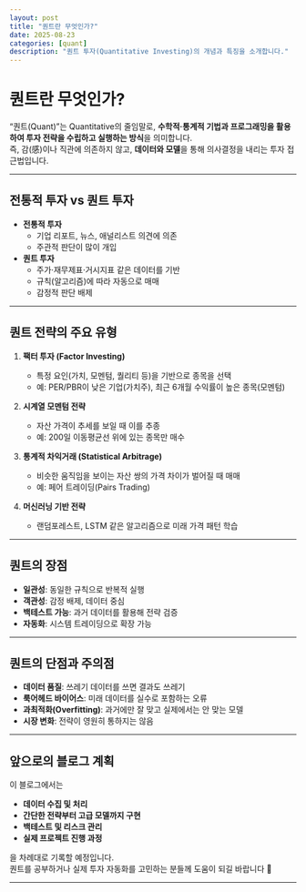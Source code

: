 ```yaml
---
layout: post
title: "퀀트란 무엇인가?"
date: 2025-08-23
categories: [quant]
description: "퀀트 투자(Quantitative Investing)의 개념과 특징을 소개합니다."
---
```


# 퀀트란 무엇인가?

“퀀트(Quant)”는 Quantitative의 줄임말로, **수학적·통계적 기법과 프로그래밍을 활용하여 투자 전략을 수립하고 실행하는 방식**을 의미합니다.  
즉, 감(感)이나 직관에 의존하지 않고, **데이터와 모델**을 통해 의사결정을 내리는 투자 접근법입니다.

---

## 전통적 투자 vs 퀀트 투자

- **전통적 투자**
  - 기업 리포트, 뉴스, 애널리스트 의견에 의존
  - 주관적 판단이 많이 개입
- **퀀트 투자**
  - 주가·재무제표·거시지표 같은 데이터를 기반
  - 규칙(알고리즘)에 따라 자동으로 매매
  - 감정적 판단 배제

---

## 퀀트 전략의 주요 유형

1. **팩터 투자 (Factor Investing)**  
   - 특정 요인(가치, 모멘텀, 퀄리티 등)을 기반으로 종목을 선택  
   - 예: PER/PBR이 낮은 기업(가치주), 최근 6개월 수익률이 높은 종목(모멘텀)

2. **시계열 모멘텀 전략**  
   - 자산 가격이 추세를 보일 때 이를 추종  
   - 예: 200일 이동평균선 위에 있는 종목만 매수

3. **통계적 차익거래 (Statistical Arbitrage)**  
   - 비슷한 움직임을 보이는 자산 쌍의 가격 차이가 벌어질 때 매매  
   - 예: 페어 트레이딩(Pairs Trading)

4. **머신러닝 기반 전략**  
   - 랜덤포레스트, LSTM 같은 알고리즘으로 미래 가격 패턴 학습  

---

## 퀀트의 장점

- **일관성**: 동일한 규칙으로 반복적 실행  
- **객관성**: 감정 배제, 데이터 중심  
- **백테스트 가능**: 과거 데이터를 활용해 전략 검증  
- **자동화**: 시스템 트레이딩으로 확장 가능  

---

## 퀀트의 단점과 주의점

- **데이터 품질**: 쓰레기 데이터를 쓰면 결과도 쓰레기  
- **룩어헤드 바이어스**: 미래 데이터를 실수로 포함하는 오류  
- **과최적화(Overfitting)**: 과거에만 잘 맞고 실제에서는 안 맞는 모델  
- **시장 변화**: 전략이 영원히 통하지는 않음  

---

## 앞으로의 블로그 계획

이 블로그에서는  
- **데이터 수집 및 처리**  
- **간단한 전략부터 고급 모델까지 구현**  
- **백테스트 및 리스크 관리**  
- **실제 프로젝트 진행 과정**  

을 차례대로 기록할 예정입니다.  
퀀트를 공부하거나 실제 투자 자동화를 고민하는 분들께 도움이 되길 바랍니다 🙌

---